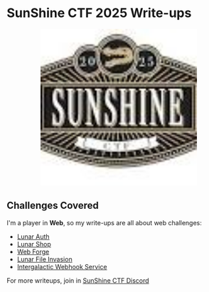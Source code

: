 # SunShine CTF 2025 Write-ups

<p style="text-align: center;">
<img src="./cover.jpeg" alt="SunShine CTF 2025" style="width: 70%; height: auto;">
</p>

## Challenges Covered

I'm a player in **Web**, so my write-ups are all about web challenges:

- [Lunar Auth](./lunar-auth/README.md)
- [Lunar Shop](./lunar-shop/README.md)
- [Web Forge](./web-forge/README.md)
- [Lunar File Invasion](./lunar-file-invasion/README.md)
- [Intergalactic Webhook Service](./intergalactic-webhook-service/README.md)

For more writeups, join in [SunShine CTF Discord](https://discord.gg/ZynvJ6Jq)
